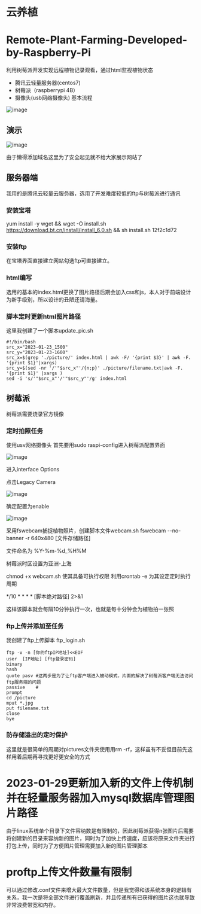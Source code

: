# 云养植
# Remote-Plant-Farming-Developed-by-Raspberry-Pi
利用树莓派开发实现远程植物记录观看，通过html监视植物状态
- 腾讯云轻量服务器(centos7)
- 树莓派（raspberrypi 4B）
- 摄像头(usb网络摄像头)
基本流程

![image](https://user-images.githubusercontent.com/94435405/214191812-9f9e1357-2d7c-4973-afd1-aa5df8dc628e.png)

## 演示 
![image](https://user-images.githubusercontent.com/94435405/214192267-988427a1-a90d-4bf6-be68-d4bb2b04dbfe.png)

由于懒得添加域名这里为了安全起见就不给大家展示网站了

## 服务器端
我用的是腾讯云轻量云服务器，选用了开发难度较低的ftp与树莓派进行通讯
### 安装宝塔
yum install -y wget && wget -O install.sh https://download.bt.cn/install/install_6.0.sh && sh install.sh 12f2c1d72

### 安装ftp

在宝塔界面直接建立网站勾选ftp可直接建立。

### html编写

选用的基本的index.html更换了图片路径后期会加入css和js，本人对于前端设计为新手级别，所以设计的丑陋还请海量。

### 脚本定时更新html图片路径

这里我创建了一个脚本update_pic.sh
```
#!/bin/bash
src_x="2023-01-23_1500"
src_y="2023-01-23-1600"
src_x=$(grep './picture/' index.html | awk -F/ '{print $3}' | awk -F. '{print $1}'|xargs)
src_y=$(sed -nr '/'"$src_x"'/{n;p}' ./picture/filename.txt|awk -F. '{print $1}' |xargs )
sed -i 's/'"$src_x"'/'"$src_y"'/g' index.html
```

## 树莓派
树莓派需要烧录官方镜像
### 定时拍照任务
使用usv网络摄像头
首先要用sudo raspi-config进入树莓派配置界面

![image](https://user-images.githubusercontent.com/94435405/214190578-114e312a-6827-478c-9ebd-9b22a0b73a98.png)

进入interface Options

点击Legacy Camera

![image](https://user-images.githubusercontent.com/94435405/214191144-4e59cf87-047f-4965-9445-d12f1d9aed27.png)

确定配置为enable

![image](https://user-images.githubusercontent.com/94435405/214191201-86a125a0-5aaa-4ee3-a7be-1c97e3d022d9.png)


采用fswebcam捕捉植物照片，创建脚本文件webcam.sh
fswebcam --no-banner -r 640x480 [文件存储路径]

文件命名为 %Y-%m-%d_%H%M

树莓派时区设置为亚洲-上海

chmod +x webcam.sh 使其具备可执行权限
利用crontab -e 为其设定定时执行周期

*/10 * * * * [脚本绝对路径] 2>&1

这样该脚本就会每隔10分钟执行一次，也就是每十分钟会为植物拍一张照

### ftp上传并添加至任务
我创建了ftp上传脚本 ftp_login.sh
```
ftp -v -n [你的ftpIP地址]<<EOF                           
user  [IP地址] [ftp登录密码]                          
binary                          
hash                           
quote pasv #这两步是为了让ftp客户端进入被动模式，片面的解决了树莓派客户端无法访问ftp服务端的问题                          
passive    #                           
prompt                         
cd /picture                         
mput *.jpg                        
put filename.txt                         
close                          
bye
```
### 防存储溢出的定时保护
这里就是很简单的周期对pictures文件夹使用用rm -rf，这样虽有不妥但目前先这样用着后期再寻找更好更安全的方式
                        
# 2023-01-29更新加入新的文件上传机制并在轻量服务器加入mysql数据库管理图片路径

由于linux系统单个目录下文件容纳数是有限制的，因此树莓派获得n张图片后需要将创建新的目录来容纳新的图片，同时为了加快上传速度，应该将原来文件夹进行打包上传，同时为了方便图片管理需要加入新的图片管理脚本
 
# proftp上传文件数量有限制
可以通过修改.conf文件来增大最大文件数量，但是我觉得和该系统本身的逻辑有关系，我一次是将全部文件进行覆盖刷新，并且传递所有已获得的图片这也就导致非常浪费带宽和内存。
